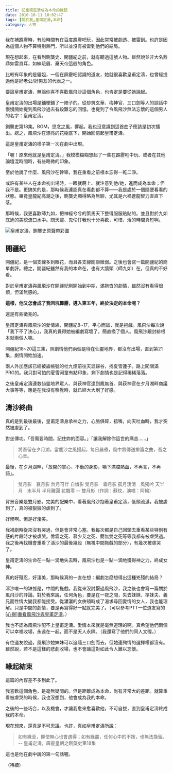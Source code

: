```yaml
---
title: 記皇甫定濤成為本命的緣起
date: 2016-10-11 10:02:47
tags: [關於我,皇甫定濤,本命]
category: 人物
---
```


我在補霹靂時，有段時間有在百度霹靂吧玩，因此常常被劇透、被雷到。也許是因為這個人物不算特別熱門，所以並沒有被雷到他們的結局。

現在想起來，在看到鍘龑史、開疆紀之前，就有聽過這號人物。雖然說並非大名鼎鼎如雷貫耳，如練峨眉、棄天帝這般的角色。

<!--more-->

比較有印象的是貓姐，一個在霹靂吧認識的道友，她就很喜歡皇甫定濤，也曾經提過他是好老公/好男友的代表之一。

要論皇甫定濤，無論你喜不喜歡風飛沙這個角色，也肯定是要從她說起。

皇甫定濤的出場是鋪梗鋪了一陣子的。從玅筑玄華、梅神官、三口劍等人的談話中慢慢開始提到風飛沙過去有段難忘的回憶。也提到了令風飛沙無法忘懷的這個男人的名字：皇甫定濤。

鍘龑史第18集。BGM，思念之風，響起。我也沒意識到這首曲子應該是初次播出。總之，風飛沙在漂亮的花樹底下，開始回憶起皇甫定濤。

這是皇甫定濤的樣子第一次在劇中出現。

「喔！原來他就是皇甫定濤。」我模模糊糊想起了一些在霹靂吧中玩、或者在其他論壇混時間時，有些略微的印象。

至於他說了什麼、風飛沙在幹嘛，我在重看之前根本忘得一乾二淨。

或許有某些人在本命初出場時，一眼就萌上、就注意到他/她，進而成為本命；但我不是。更搞笑的是，那時候我連認真在看劇都不算——我是處於一個隨便看看的狀態。畢竟皇龍紀高潮之後，鍘龑史顯得略為無聊，尤其是六禍蒼龍智力直直下落。

那時候，我更喜歡師九如，把神經兮兮的策馬天下整得服服貼貼的。並且對於九如底迪的美貌流口水中。問天譴、鬼伶仃我也十分喜歡，可惜，活的時間真短啊。

![皇甫定濤，鍘龑史原聲帶彩圖](soundtrack.jpg)

## 開疆紀

開疆紀，是一個支線多到眼花，而且各支線關聯微弱。之後也會寫一篇開疆紀的簡單劇評。總之，開疆紀雖然有我的本命在，也有大牆頭（師九如）在，但真的不好看。

對於皇甫定濤與風飛沙在開疆紀剛開始到中期，滿拖沓的劇情，雖然沒有看得很煩，但滿無感的。

**這樣，他又怎會成了我回坑霹靂，邁入第五年，終於決定的本命呢？**

還是有些徵兆的。

皇甫定濤與風飛沙的愛情線，開疆紀8~17，平心而論，就是拖戲。風飛沙每次說「我下不了決心」，我真的覺得她被編劇寫壞了，簡直換了個人。風飛沙跟封緋根本就兩個人嘛。

開疆紀18~20這三集，照劇情他們兩個是待在仙靈地界，都沒有出場，直到第21集，劇情開始加速。

兩人外加應該已經被盜帳號的杜九煙前往天涯歸谷，找夏雪蓮子。路上闖關滿PRG的。我只對可怕的夏雪河童有點印象，剩下劇情也是記得稀稀落落。

之後皇甫定濤連救仙靈地界眾人、與荻神官逮到鳳無首、與荻神官在夕月湖畔商議大事等等，應是在我沒有察覺時，就已經大大刷了好感。

## 濤沙終曲

真的是到最後最後，皇甫定濤身承神之力，心脈俱碎，捂嘴，向天吐血時，我才突然被虐到了。

對坐傳功。「吾需要時間，記住妳的面容。」「讓我解除你這世的痛苦......」

> 將吾留在夕月湖，當塵沙之風揚起，每日晨昏，風中將傳送排簫之曲，吾之心音。

最後，在夕月湖畔，「放開的掌心，不動的身影，嚥下滿腔熱血，不再言，不再語」。

> 雙月影　襄月影
> 無月可伴 自憐影
> 雙月影　霜月影
> 孤月淒清　風獨吟
> 天半月　水半月
> 半月難圓 花飄零
> -- 雙月影（作詞：蘇玟，演唱：阿輪）

背景音樂是雙月影。完美的配樂中，看著風飛沙抱著皇甫定濤，低頭流淚，我被虐到了，真的被狠狠的虐到了。

好慘啊。但是好淒美。

我補劇時從來沒有哭過，但是會非常心塞。我每次都是自己回頭去重看某些特別有感的片段時才被虐哭。佾雲之死、慕少艾之死、藺無雙之死等等我都有被虐哭過。我之後再找機會重看了濤沙的最後幾段（無視中間拖戲的部分），有幾次被虐哭了。

皇甫定濤的生命在一點一滴地失去時，風飛沙也是一點一滴地獲得神之力，終成女神。

真的好殘忍，好淒美，那時候真的一直在想：編劇怎麼想得出這種兇殘的結局？

濤沙唯一的缺憾是，中間的拖戲。我從來沒討厭過風飛沙，我之後也會寫一篇關於風飛沙的評論。對於我來說，任何角色，要是在一夜之間，失去妹妹、準妹夫、義兄而性情大變我都能接受。從瀟灑的女俠頓時成了渴求尋回愛情的女人，我也能理解。只是中間的劇情，要是再寫得好一點就完美了。（可以參考PTT一位道友寫的[[心得]重看風飛沙與皇甫定濤](https://www.ptt.cc/bbs/Palmar_Drama/M.1219390299.A.E6C.html)。）

我也不認為風飛沙配不上皇甫定濤。愛情本來就是毫無道理的啊。真希望他們兩個可以幸福收場，永遠在一起，而不是天人永隔。（我還寫了他們的同人文喔。）

有位道友說過，風飛沙她妹妹可以追隨三口劍而去，但她連殉情的選擇權都沒有。雖然說，若不是這樣的悲劇收場，也不會讓這對如此令人難以忘懷。

## 緣起結束

這篇的內容差不多到此了。

我喜歡這個角色，是毫無疑問的。但是距離成為本命，尚有非常大的差距。就算重看被虐哭的時候，我也沒想到，他會成為我的本命。

之後的一些巧合，以及機會，才讓我愈來愈喜歡他，不可自拔，直到皇甫定濤終成我的本命。

現在想來，還真是不可思議。也許，真如皇甫定濤所說：
> 如有緣至，即使無心也會遇得；如有緣盡，任何心中的不捨，也無法挽留。
> -- 皇甫定濤，霹靂皇朝之鍘龑史第18集

這也是他在劇中說的第一句話喔。

（待續）
